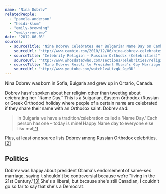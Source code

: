 ```yaml
---
name: "Nina Dobrev"
relatedPeople:
  - "pamela-anderson"
  - "heidi-klum"
  - "emily-browning"
  - "emily-vancamp"
date: "2012-06-08"
sources:
  - sourceTitle: "Nina Dobrev Celebrates Her Bulgarian Name Day on Cambio"
    sourceUrl: "http://www.cambio.com/2010/12/06/nina-dobrev-celebrates-her-bulgarian-name-day/"
  - sourceTitle: "Celebrity Religion – Russian Orthodox (Celebrities)"
    sourceUrl: "http://www.whosdatedwho.com/sections/celebrities/religion/russian-orthodox_n"
  - sourceTitle: "Nina Dobrev Reacts to President Obama's Gay Marriage Stance"
    sourceUrl: "http://www.youtube.com/watch?v=LtzqN_Gqe3U"
---
```


Nina Dobrev was born in Sofia, Bulgaria and grew up in Ontario, Canada.

Dobrev hasn't spoken about her religion other than tweeting about celebrating her "Name Day." This is a Bulgarian, Eastern Orthodox (Russian or Greek Orthodox) holiday where people of a certain name are celebrated if they share their name with an Orthodox saint. Dobrev said:

>In Bulgaria we have a tradition/celebration called a 'Name Day.' Each person has one – today is mine! Happy Name day to everyone else like me!<a class="source-citation" href="http://www.cambio.com/2010/12/06/nina-dobrev-celebrates-her-bulgarian-name-day/" title="Nina Dobrev Celebrates Her Bulgarian Name Day on Cambio">[1]</a>

Plus, at least one source lists Dobrev among Russian Orthodox celebrities.<a class="source-citation" href="http://www.whosdatedwho.com/sections/celebrities/religion/russian-orthodox_n" title="Celebrity Religion – Russian Orthodox (Celebrities)">[2]</a>

## Politics

Dobrev was happy about president Obama's endorsement of same-sex marriage, saying it shouldn't be controversial because we're "living in the 21st Century."<a class="source-citation" href="http://www.youtube.com/watch?v=LtzqN_Gqe3U" title="Nina Dobrev Reacts to President Obama&apos;s Gay Marriage Stance">[3]</a> She's a liberal, but because she's still Canadian, I couldn't go so far to say that she's a Democrat.